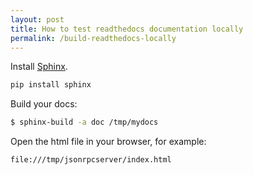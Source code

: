 ```yaml
---
layout: post
title: How to test readthedocs documentation locally
permalink: /build-readthedocs-locally
---
```

Install [Sphinx](https://www.sphinx-doc.org/en/master/usage/installation.html).
```sh
pip install sphinx
```

Build your docs:
```sh
$ sphinx-build -a doc /tmp/mydocs
```

Open the html file in your browser, for example:
```
file:///tmp/jsonrpcserver/index.html
```

